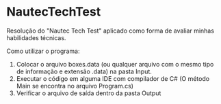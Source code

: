 # NautecTechTest
Resolução do "Nautec Tech Test" aplicado como forma de avaliar minhas habilidades técnicas.


Como utilizar o programa:

1. Colocar o arquivo boxes.data (ou qualquer arquivo com o mesmo tipo de informação e extensão .data) na pasta Input.
2. Executar o código em alguma IDE com compilador de C# (O método Main se encontra no arquivo Program.cs)
3. Verificar o arquivo de saída dentro da pasta Output
